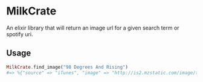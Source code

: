 # MilkCrate

An elixir library that will return an image url for a given search term or spotify uri.
 
## Usage

```elixir
MilkCrate.find_image("98 Degrees And Rising")
#=> %{"source" => "iTunes", "image" => "http://is2.mzstatic.com/image/thumb/Music/v4/2e/4c/d0/2e4cd0cd-a9a3-b1ec-51f7-5cee8e75bf01/source/500x500bb.jpg"}
```
